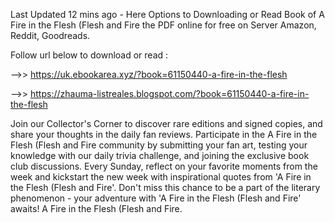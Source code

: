 Last Updated 12 mins ago - Here Options to Downloading or Read Book of A Fire in the Flesh (Flesh and Fire the PDF online for free on Server Amazon, Reddit, Goodreads.
 
Follow url below to download or read :
 
-->> https://uk.ebookarea.xyz/?book=61150440-a-fire-in-the-flesh
 
-->> https://zhauma-listreales.blogspot.com/?book=61150440-a-fire-in-the-flesh
 
Join our Collector's Corner to discover rare editions and signed copies, and share your thoughts in the daily fan reviews.
Participate in the A Fire in the Flesh (Flesh and Fire community by submitting your fan art, testing your knowledge with our daily trivia challenge, and joining the exclusive book club discussions.
Every Sunday, reflect on your favorite moments from the week and kickstart the new week with inspirational quotes from 'A Fire in the Flesh (Flesh and Fire'. Don't miss this chance to be a part of the literary phenomenon - your adventure with 'A Fire in the Flesh (Flesh and Fire' awaits! A Fire in the Flesh (Flesh and Fire.
